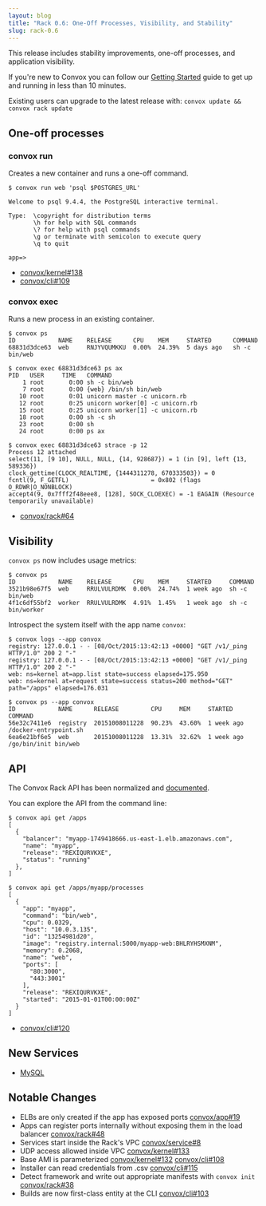 ```yaml
---
layout: blog 
title: "Rack 0.6: One-Off Processes, Visibility, and Stability"
slug: rack-0.6
---
```

This release includes stability improvements, one-off processes, and application visibility.

If you're new to Convox you can follow our [Getting Started](https://convox.com/docs/getting-started/) guide to get up and running in less than 10 minutes.

Existing users can upgrade to the latest release with: `convox update && convox rack update`

## One-off processes

### convox run

Creates a new container and runs a one-off command.

```
$ convox run web 'psql $POSTGRES_URL'

Welcome to psql 9.4.4, the PostgreSQL interactive terminal.
 
Type:  \copyright for distribution terms
       \h for help with SQL commands
       \? for help with psql commands
       \g or terminate with semicolon to execute query
       \q to quit
 
app=>
```

* [convox/kernel#138](https://github.com/convox/kernel/pull/138)
* [convox/cli#109](https://github.com/convox-archive/cli/pull/109)

### convox exec

Runs a new process in an existing container.

```
$ convox ps
ID            NAME    RELEASE      CPU    MEM     STARTED      COMMAND
68831d3dce63  web     RNJYVQUMKKU  0.00%  24.39%  5 days ago   sh -c bin/web

$ convox exec 68831d3dce63 ps ax
PID   USER     TIME   COMMAND
    1 root       0:00 sh -c bin/web
    7 root       0:00 {web} /bin/sh bin/web
   10 root       0:01 unicorn master -c unicorn.rb
   12 root       0:25 unicorn worker[0] -c unicorn.rb
   15 root       0:25 unicorn worker[1] -c unicorn.rb
   18 root       0:00 sh -c sh
   23 root       0:00 sh
   24 root       0:00 ps ax
   
$ convox exec 68831d3dce63 strace -p 12
Process 12 attached
select(11, [9 10], NULL, NULL, {14, 928687}) = 1 (in [9], left {13, 589336})
clock_gettime(CLOCK_REALTIME, {1444311278, 670333503}) = 0
fcntl(9, F_GETFL)                       = 0x802 (flags O_RDWR|O_NONBLOCK)
accept4(9, 0x7fff2f48eee8, [128], SOCK_CLOEXEC) = -1 EAGAIN (Resource temporarily unavailable)
```

* [convox/rack#64](https://github.com/convox/rack/pull/64)

## Visibility

`convox ps` now includes usage metrics:

```
$ convox ps
ID            NAME    RELEASE      CPU    MEM     STARTED     COMMAND
3521b98e67f5  web     RRULVULRDMK  0.00%  24.74%  1 week ago  sh -c bin/web
4f1c6df55bf2  worker  RRULVULRDMK  4.91%  1.45%   1 week ago  sh -c bin/worker
```

Introspect the system itself with the app name `convox`:

```
$ convox logs --app convox
registry: 127.0.0.1 - - [08/Oct/2015:13:42:13 +0000] "GET /v1/_ping HTTP/1.0" 200 2 "-"
registry: 127.0.0.1 - - [08/Oct/2015:13:42:13 +0000] "GET /v1/_ping HTTP/1.0" 200 2 "-"
web: ns=kernel at=app.list state=success elapsed=175.950
web: ns=kernel at=request state=success status=200 method="GET" path="/apps" elapsed=176.031

$ convox ps --app convox
ID            NAME      RELEASE         CPU     MEM     STARTED     COMMAND
56e32c7411e6  registry  20151008011228  90.23%  43.60%  1 week ago  /docker-entrypoint.sh
6ea6e21bf6e5  web       20151008011228  13.31%  32.62%  1 week ago  /go/bin/init bin/web
```

## API

The Convox Rack API has been normalized and [documented](http://convox.github.io/api/).

You can explore the API from the command line:

```
$ convox api get /apps
[
  {
    "balancer": "myapp-1749418666.us-east-1.elb.amazonaws.com",
    "name": "myapp",
    "release": "REXIQURVKXE",
    "status": "running"
  },
]

$ convox api get /apps/myapp/processes
[
  {
    "app": "myapp",
    "command": "bin/web",
    "cpu": 0.0329,
    "host": "10.0.3.135",
    "id": "13254981d20",
    "image": "registry.internal:5000/myapp-web:BHLRYHSMXNM",
    "memory": 0.2068,
    "name": "web",
    "ports": [
      "80:3000",
      "443:3001"
    ],
    "release": "REXIQURVKXE",
    "started": "2015-01-01T00:00:00Z"
  }
]

```

* [convox/cli#120](https://github.com/convox-archive/cli/pull/120)

## New Services

* [MySQL](https://github.com/convox/rack/pull/40)

## Notable Changes

* ELBs are only created if the app has exposed ports [convox/app#19](https://github.com/convox/app/pull/19)
* Apps can register ports internally without exposing them in the load balancer [convox/rack#48](https://github.com/convox/rack/pull/48)
* Services start inside the Rack's VPC [convox/service#8](https://github.com/convox/service/pull/8)
* UDP access allowed inside VPC [convox/kernel#133](https://github.com/convox/kernel/pull/133)
* Base AMI is parameterized [convox/kernel#132](https://github.com/convox/kernel/pull/132) [convox/cli#108](https://github.com/convox-archive/cli/pull/108)
* Installer can read credentials from .csv [convox/cli#115](https://github.com/convox-archive/cli/pull/115)
* Detect framework and write out appropriate manifests with `convox init` [convox/rack#38](https://github.com/convox/rack/pull/38)
* Builds are now first-class entity at the CLI [convox/cli#103](https://github.com/convox-archive/cli/pull/103)
